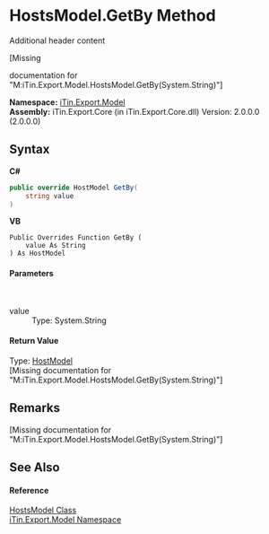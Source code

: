 # HostsModel.GetBy Method 
Additional header content 

\[Missing <summary> documentation for "M:iTin.Export.Model.HostsModel.GetBy(System.String)"\]

**Namespace:**&nbsp;<a href="N_iTin_Export_Model">iTin.Export.Model</a><br />**Assembly:**&nbsp;iTin.Export.Core (in iTin.Export.Core.dll) Version: 2.0.0.0 (2.0.0.0)

## Syntax

**C#**<br />
``` C#
public override HostModel GetBy(
	string value
)
```

**VB**<br />
``` VB
Public Overrides Function GetBy ( 
	value As String
) As HostModel
```


#### Parameters
&nbsp;<dl><dt>value</dt><dd>Type: System.String<br /></dd></dl>

#### Return Value
Type: <a href="T_iTin_Export_Model_HostModel">HostModel</a><br />\[Missing <returns> documentation for "M:iTin.Export.Model.HostsModel.GetBy(System.String)"\]

## Remarks
\[Missing <remarks> documentation for "M:iTin.Export.Model.HostsModel.GetBy(System.String)"\]

## See Also


#### Reference
<a href="T_iTin_Export_Model_HostsModel">HostsModel Class</a><br /><a href="N_iTin_Export_Model">iTin.Export.Model Namespace</a><br />